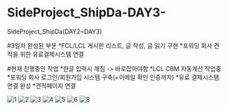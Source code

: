 # SideProject_ShipDa-DAY3-
SideProject_ShipDa(DAY2~DAY3)

#3일차 완성된 부분
*FCL/LCL 게시판 리스트, 글 작성, 글 읽기 구현
*포워딩 회사 견적을 위한 유료결제시스템 연결

#현재 진행중인 작업
*한글 입력시 깨짐 -> 바로잡아야함
*LCL CBM 자동계산 작업중
*포워딩 회사 로그인/회원가입 시스템 구축(+이메일 확인 인증까지)
*유료 결제시스템 연결 완성
*견적페이지 연결

![1](https://user-images.githubusercontent.com/73155839/105732562-ee5ecc80-5f73-11eb-9531-a4edd04fb3d8.png)
![2](https://user-images.githubusercontent.com/73155839/105732568-f0289000-5f73-11eb-8803-477a7479d474.png)
![3](https://user-images.githubusercontent.com/73155839/105732571-f0c12680-5f73-11eb-8b70-cc3863424179.png)
![4](https://user-images.githubusercontent.com/73155839/105732573-f0c12680-5f73-11eb-9a88-a0e0d088fd73.png)
![5](https://user-images.githubusercontent.com/73155839/105732578-f1f25380-5f73-11eb-84af-8e6d50e977e6.png)
![6](https://user-images.githubusercontent.com/73155839/105732580-f28aea00-5f73-11eb-908f-0e5f4bce00e8.png)
![8](https://user-images.githubusercontent.com/73155839/105732583-f3bc1700-5f73-11eb-8ecc-ca5ab9a31118.png)
